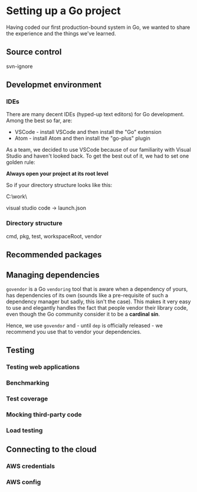 # Setting up a Go project

Having coded our first production-bound system in Go, we wanted to share the experience and the things we've learned.

## Source control

svn-ignore

## Developmet environment

### IDEs

There are many decent IDEs (hyped-up text editors) for Go development.  Among the best so far, are:

* VSCode - install VSCode and then install the "Go" extension
* Atom - install Atom and then install the "go-plus" plugin

As a team, we decided to use VSCode because of our familiarity with Visual Studio and haven't looked back.  To get the best out of it, we had to set one golden rule:

**Always open your project at its root level**

So if your directory structure looks like this:

C:\work\

visual studio code -> launch.json

### Directory structure

cmd, pkg, test, workspaceRoot, vendor

## Recommended packages

## Managing dependencies

`govendor` is a Go `vendoring` tool that is aware when a dependency of yours, has dependencies of its own (sounds like a pre-requisite of such a dependency manager but sadly, this isn't the case).  This makes it very easy to use and elegantly handles the fact that people vendor their library code, even though the Go community consider it to be a **cardinal sin**.

Hence, we use `govendor` and - until `dep` is officially released - we recommend you use that to vendor your dependencies.



## Testing

### Testing web applications
### Benchmarking
### Test coverage
### Mocking third-party code
### Load testing

## Connecting to the cloud
### AWS credentials
### AWS config